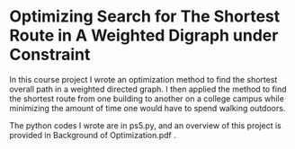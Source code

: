 # Optimizing Search for The Shortest Route in A Weighted Digraph under Constraint

In this course project I wrote an optimization method to find the shortest overall path in a weighted directed graph. I then applied the method to find the shortest route from one building to another on a college campus while minimizing the amount of time one would have to spend walking outdoors.

The python codes I wrote are in ps5.py, and an overview of this project is provided in Background of Optimization.pdf .